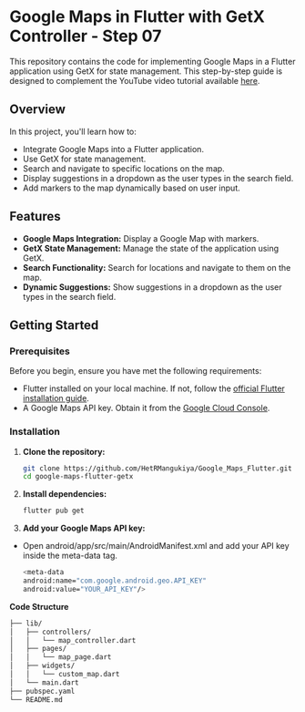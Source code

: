 # Google Maps in Flutter with GetX Controller - Step 07

This repository contains the code for implementing Google Maps in a Flutter application using GetX for state management. This step-by-step guide is designed to complement the YouTube video tutorial available [here](https://youtu.be/cRYueO3Tegg).

## Overview

In this project, you'll learn how to:

- Integrate Google Maps into a Flutter application.
- Use GetX for state management.
- Search and navigate to specific locations on the map.
- Display suggestions in a dropdown as the user types in the search field.
- Add markers to the map dynamically based on user input.

## Features

- **Google Maps Integration:** Display a Google Map with markers.
- **GetX State Management:** Manage the state of the application using GetX.
- **Search Functionality:** Search for locations and navigate to them on the map.
- **Dynamic Suggestions:** Show suggestions in a dropdown as the user types in the search field.

## Getting Started

### Prerequisites

Before you begin, ensure you have met the following requirements:

- Flutter installed on your local machine. If not, follow the [official Flutter installation guide](https://flutter.dev/docs/get-started/install).
- A Google Maps API key. Obtain it from the [Google Cloud Console](https://console.cloud.google.com/).

### Installation

1. **Clone the repository:**
   ```bash
   git clone https://github.com/HetRMangukiya/Google_Maps_Flutter.git
   cd google-maps-flutter-getx
   ```

2. **Install dependencies:**
   ```bash
   flutter pub get

   ```

3. **Add your Google Maps API key:**
* Open android/app/src/main/AndroidManifest.xml and add your API key inside the meta-data tag.

   ```bash
   <meta-data
  android:name="com.google.android.geo.API_KEY"
  android:value="YOUR_API_KEY"/>
   ```

**Code Structure** 

   ```bash
   ├── lib/
   │   ├── controllers/
   │   │   └── map_controller.dart
   │   ├── pages/
   │   │   └── map_page.dart
   │   ├── widgets/
   │   │   └── custom_map.dart
   │   └── main.dart
   ├── pubspec.yaml
   └── README.md
   ```
